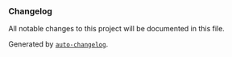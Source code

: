 ### Changelog
All notable changes to this project will be documented in this file.

Generated by [`auto-changelog`](https://github.com/CookPete/auto-changelog).
